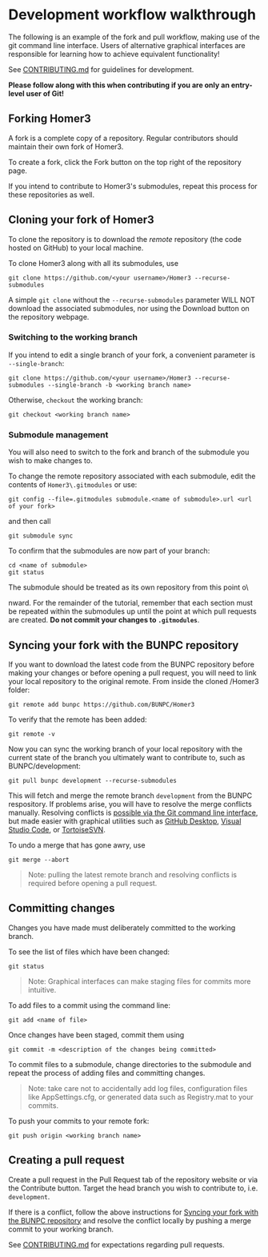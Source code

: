 # Development workflow walkthrough

The following is an example of the fork and pull workflow, making use of the git command line interface. Users of alternative graphical interfaces are responsible for learning how to achieve equivalent functionality!

See [CONTRIBUTING.md](CONTRIBUTING.md) for guidelines for development.

**Please follow along with this when contributing if you are only an entry-level user of Git!**

## Forking Homer3

A fork is a complete copy of a repository. Regular contributors should maintain their own fork of Homer3.

To create a fork, click the Fork button on the top right of the repository page.

If you intend to contribute to Homer3's submodules, repeat this process for these repositories as well.

## Cloning your fork of Homer3

To clone the repository is to download the *remote* repository (the code hosted on GitHub) to your local machine.

To clone Homer3 along with all its submodules, use

```shell
git clone https://github.com/<your username>/Homer3 --recurse-submodules
```

A simple `git clone` without the `--recurse-submodules` parameter WILL NOT download the associated submodules, nor using the Download button on the repository webpage.

### Switching to the working branch

 If you intend to edit a single branch of your fork, a convenient parameter is `--single-branch`:

 ```shell
git clone https://github.com/<your username>/Homer3 --recurse-submodules --single-branch -b <working branch name>
```

Otherwise, `checkout` the working branch:
 ```shell
git checkout <working branch name>
```

### Submodule management

You will also need to switch to the fork and branch of the submodule you wish to make changes to.

To change the remote repository associated with each submodule, edit the contents of `Homer3\.gitmodules` or use:
```shell
git config --file=.gitmodules submodule.<name of submodule>.url <url of your fork>
```
and then call
```shell
git submodule sync
```
To confirm that the submodules are now part of your branch:
 ```shell
 cd <name of submodule>
git status
```
The submodule should be treated as its own repository from this point o\



nward. For the remainder of the tutorial, remember that each section must be repeated within the submodules up until the point at which pull requests are created. **Do not commit your changes to `.gitmodules`**.

## Syncing your fork with the BUNPC repository

If you want to download the latest code from the BUNPC repository before making your changes or before opening a pull request, you will need to link your local repository to the original remote. From inside the cloned /Homer3 folder:
```shell
git remote add bunpc https://github.com/BUNPC/Homer3
```

To verify that the remote has been added:
```shell
git remote -v
```

Now you can sync the working branch of your local repository with the current state of the branch you ultimately want to contribute to, such as BUNPC/development:
```shell
git pull bunpc development --recurse-submodules
```

This will fetch and merge the remote branch `development` from the BUNPC respository. If problems arise, you will have to resolve the merge conflicts manually. Resolving conflicts is [possible via the Git command line interface](https://docs.github.com/en/github/collaborating-with-pull-requests/addressing-merge-conflicts/resolving-a-merge-conflict-using-the-command-line), but made easier with graphical utilities such as [GitHub Desktop](https://desktop.github.com/), [Visual Studio Code](https://code.visualstudio.com/), or [TortoiseSVN](https://tortoisesvn.net/).

To undo a merge that has gone awry, use
```shell
git merge --abort
```

> Note: pulling the latest remote branch and resolving conflicts is required before opening a pull request.

## Committing changes

Changes you have made must deliberately committed to the working branch.

To see the list of files which have been changed:
```shell
git status
```

> Note: Graphical interfaces can make staging files for commits more intuitive. 

To add files to a commit using the command line:
```shell
git add <name of file>
```

Once changes have been staged, commit them using
```shell
git commit -m <description of the changes being committed>
```

To commit files to a submodule, change directories to the submodule and repeat the process of adding files and committing changes.

> Note: take care not to accidentally add log files, configuration files like AppSettings.cfg, or generated data such as Registry.mat to your commits.

To push your commits to your remote fork:
```shell
git push origin <working branch name>
```

## Creating a pull request

Create a pull request in the Pull Request tab of the repository website or via the Contribute button. Target the head branch you wish to contribute to, i.e. `development`.

If there is a conflict, follow the above instructions for [Syncing your fork with the BUNPC repository](WORKFLOW.md#syncing-your-fork-with-the-bunpc-repository) and resolve the conflict locally by pushing a merge commit to your working branch.

See [CONTRIBUTING.md](CONTRIBUTING.md) for expectations regarding pull requests.

